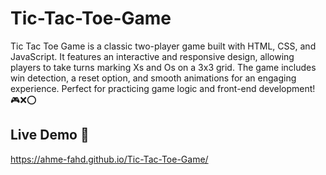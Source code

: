 # Tic-Tac-Toe-Game
Tic Tac Toe Game is a classic two-player game built with HTML, CSS, and JavaScript. It features an interactive and responsive design, allowing players to take turns marking Xs and Os on a 3x3 grid. The game includes win detection, a reset option, and smooth animations for an engaging experience. Perfect for practicing game logic and front-end development! 🎮❌⭕
## Live Demo 🚀
https://ahme-fahd.github.io/Tic-Tac-Toe-Game/
